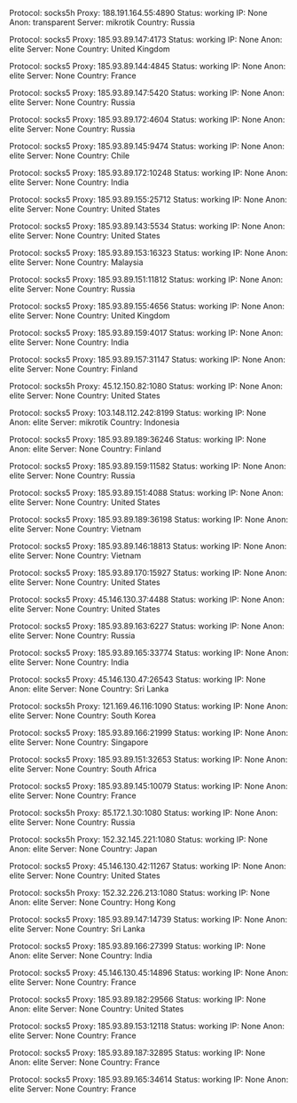 Protocol: socks5h
Proxy: 188.191.164.55:4890
Status: working
IP: None
Anon: transparent
Server: mikrotik
Country: Russia

Protocol: socks5
Proxy: 185.93.89.147:4173
Status: working
IP: None
Anon: elite
Server: None
Country: United Kingdom

Protocol: socks5
Proxy: 185.93.89.144:4845
Status: working
IP: None
Anon: elite
Server: None
Country: France

Protocol: socks5
Proxy: 185.93.89.147:5420
Status: working
IP: None
Anon: elite
Server: None
Country: Russia

Protocol: socks5
Proxy: 185.93.89.172:4604
Status: working
IP: None
Anon: elite
Server: None
Country: Russia

Protocol: socks5
Proxy: 185.93.89.145:9474
Status: working
IP: None
Anon: elite
Server: None
Country: Chile

Protocol: socks5
Proxy: 185.93.89.172:10248
Status: working
IP: None
Anon: elite
Server: None
Country: India

Protocol: socks5
Proxy: 185.93.89.155:25712
Status: working
IP: None
Anon: elite
Server: None
Country: United States

Protocol: socks5
Proxy: 185.93.89.143:5534
Status: working
IP: None
Anon: elite
Server: None
Country: United States

Protocol: socks5
Proxy: 185.93.89.153:16323
Status: working
IP: None
Anon: elite
Server: None
Country: Malaysia

Protocol: socks5
Proxy: 185.93.89.151:11812
Status: working
IP: None
Anon: elite
Server: None
Country: Russia

Protocol: socks5
Proxy: 185.93.89.155:4656
Status: working
IP: None
Anon: elite
Server: None
Country: United Kingdom

Protocol: socks5
Proxy: 185.93.89.159:4017
Status: working
IP: None
Anon: elite
Server: None
Country: India

Protocol: socks5
Proxy: 185.93.89.157:31147
Status: working
IP: None
Anon: elite
Server: None
Country: Finland

Protocol: socks5h
Proxy: 45.12.150.82:1080
Status: working
IP: None
Anon: elite
Server: None
Country: United States

Protocol: socks5
Proxy: 103.148.112.242:8199
Status: working
IP: None
Anon: elite
Server: mikrotik
Country: Indonesia

Protocol: socks5
Proxy: 185.93.89.189:36246
Status: working
IP: None
Anon: elite
Server: None
Country: Finland

Protocol: socks5
Proxy: 185.93.89.159:11582
Status: working
IP: None
Anon: elite
Server: None
Country: Russia

Protocol: socks5
Proxy: 185.93.89.151:4088
Status: working
IP: None
Anon: elite
Server: None
Country: United States

Protocol: socks5
Proxy: 185.93.89.189:36198
Status: working
IP: None
Anon: elite
Server: None
Country: Vietnam

Protocol: socks5
Proxy: 185.93.89.146:18813
Status: working
IP: None
Anon: elite
Server: None
Country: Vietnam

Protocol: socks5
Proxy: 185.93.89.170:15927
Status: working
IP: None
Anon: elite
Server: None
Country: United States

Protocol: socks5
Proxy: 45.146.130.37:4488
Status: working
IP: None
Anon: elite
Server: None
Country: United States

Protocol: socks5
Proxy: 185.93.89.163:6227
Status: working
IP: None
Anon: elite
Server: None
Country: Russia

Protocol: socks5
Proxy: 185.93.89.165:33774
Status: working
IP: None
Anon: elite
Server: None
Country: India

Protocol: socks5
Proxy: 45.146.130.47:26543
Status: working
IP: None
Anon: elite
Server: None
Country: Sri Lanka

Protocol: socks5h
Proxy: 121.169.46.116:1090
Status: working
IP: None
Anon: elite
Server: None
Country: South Korea

Protocol: socks5
Proxy: 185.93.89.166:21999
Status: working
IP: None
Anon: elite
Server: None
Country: Singapore

Protocol: socks5
Proxy: 185.93.89.151:32653
Status: working
IP: None
Anon: elite
Server: None
Country: South Africa

Protocol: socks5
Proxy: 185.93.89.145:10079
Status: working
IP: None
Anon: elite
Server: None
Country: France

Protocol: socks5h
Proxy: 85.172.1.30:1080
Status: working
IP: None
Anon: elite
Server: None
Country: Russia

Protocol: socks5h
Proxy: 152.32.145.221:1080
Status: working
IP: None
Anon: elite
Server: None
Country: Japan

Protocol: socks5
Proxy: 45.146.130.42:11267
Status: working
IP: None
Anon: elite
Server: None
Country: United States

Protocol: socks5h
Proxy: 152.32.226.213:1080
Status: working
IP: None
Anon: elite
Server: None
Country: Hong Kong

Protocol: socks5
Proxy: 185.93.89.147:14739
Status: working
IP: None
Anon: elite
Server: None
Country: Sri Lanka

Protocol: socks5
Proxy: 185.93.89.166:27399
Status: working
IP: None
Anon: elite
Server: None
Country: India

Protocol: socks5
Proxy: 45.146.130.45:14896
Status: working
IP: None
Anon: elite
Server: None
Country: France

Protocol: socks5
Proxy: 185.93.89.182:29566
Status: working
IP: None
Anon: elite
Server: None
Country: United States

Protocol: socks5
Proxy: 185.93.89.153:12118
Status: working
IP: None
Anon: elite
Server: None
Country: France

Protocol: socks5
Proxy: 185.93.89.187:32895
Status: working
IP: None
Anon: elite
Server: None
Country: France

Protocol: socks5
Proxy: 185.93.89.165:34614
Status: working
IP: None
Anon: elite
Server: None
Country: France

